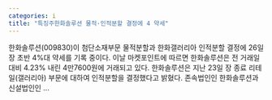 ```yaml
---
categories: i
title: "특징주한화솔루션 물적·인적분할 결정에 4 약세"
---
```

 한화솔루션(009830)이 첨단소재부문 물적분할과 한화갤러리아 인적분할 결정에 26일 장 초반 4%대 약세를 기록 중이다. 이날 마켓포인트에 따르면 한화솔루션은 전 거래일 대비 4.23% 내린 4만7600원에 거래되고 있다. 한화솔루션은 지난 23일 장 종료 리테일(갤러리아) 부문에 대하여 인적분할을 결정했다고 밝혔다. 존속법인인 한화솔루션과 신설법인인 ...